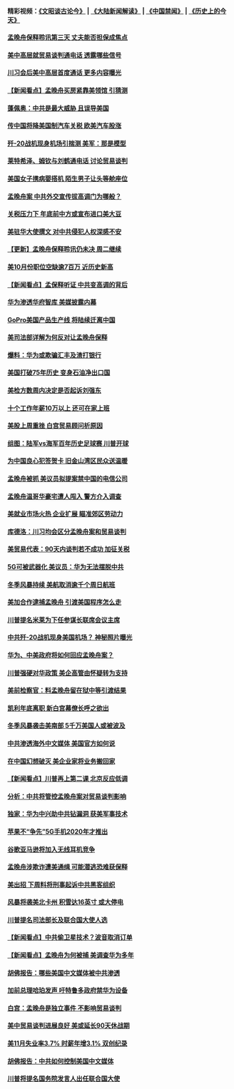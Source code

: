 #### 精彩视频：[《文昭谈古论今》](https://github.com/gfw-breaker/wenzhao/blob/master/README.md?t=12111831) | [《大陆新闻解读》](https://github.com/gfw-breaker/ntdtv-comedy/blob/master/README.md?t=12111831) | [《中国禁闻》](https://github.com/gfw-breaker/ntdtv-news/blob/master/README.md?t=12111831) | [《历史上的今天》](https://github.com/gfw-breaker/today-in-history/blob/master/README.md?t=12111831) 

#### [孟晚舟保释聆讯第三天 丈夫能否担保成焦点](../pages/nsc412/n10904401.md?t=12111831) 

#### [美中高层就贸易谈判通电话 透露哪些信号](../pages/nsc412/n10904135.md?t=12111831) 

#### [川习会后美中高层首度通话 更多内容曝光](../pages/nsc412/n10904178.md?t=12111831) 

#### [【新闻看点】孟晚舟买房紧靠美领馆 引猜测](../pages/nsc412/n10904128.md?t=12111831) 

#### [蓬佩奥：中共是最大威胁 且误导美国](../pages/nsc412/n10904047.md?t=12111831) 

#### [传中国将降美国制汽车关税 欧美汽车股涨](../pages/nsc412/n10904018.md?t=12111831) 

#### [歼-20战机现身机场引揣测 美军：那是模型](../pages/nsc412/n10903152.md?t=12111831) 

#### [莱特希泽、姆钦与刘鹤通电话 讨论贸易谈判](../pages/nsc412/n10902887.md?t=12111831) 

#### [美国女子携病婴搭机 陌生男子让头等舱座位](../pages/nsc412/n10902969.md?t=12111831) 

#### [孟晚舟案 中共外交宣传拔高调门为哪般？](../pages/nsc412/n10902536.md?t=12111831) 

#### [关税压力下 年底前中方或宣布进口美大豆](../pages/nsc412/n10902217.md?t=12111831) 

#### [美驻华大使撰文 对中共侵犯人权深感不安](../pages/nsc412/n10902576.md?t=12111831) 

#### [【更新】孟晚舟保释聆讯仍未决 周二继续](../pages/nsc412/n10902280.md?t=12111831) 

#### [美10月份职位空缺逾7百万 近历史新高](../pages/nsc412/n10902206.md?t=12111831) 

#### [【新闻看点】孟保释听证 中共变高调的背后](../pages/nsc412/n10902083.md?t=12111831) 

#### [华为渗透华府智库 美媒披露内幕](../pages/nsc412/n10902192.md?t=12111831) 

#### [GoPro美国产品生产线 将陆续迁离中国](../pages/nsc412/n10902041.md?t=12111831) 

#### [美司法部详解为何反对让孟晚舟保释](../pages/nsc412/n10902113.md?t=12111831) 

#### [爆料：华为或欺骗汇丰及渣打银行](../pages/nsc412/n10902104.md?t=12111831) 

#### [美国打破75年历史 变身石油净出口国](../pages/nsc412/n10902043.md?t=12111831) 

#### [美检方数周内决定是否起诉刘强东](../pages/nsc412/n10902024.md?t=12111831) 

#### [十个工作年薪10万以上 还可在家上班](../pages/nsc412/n10898161.md?t=12111831) 

#### [美股上周重挫 白宫贸易顾问析原因](../pages/nsc412/n10900589.md?t=12111831) 

#### [组图：陆军vs海军百年历史足球赛 川普开球](../pages/nsc412/n10901263.md?t=12111831) 

#### [为中国良心犯签贺卡 旧金山湾区民众送温暖](../pages/nsc412/n10901106.md?t=12111831) 

#### [孟晚舟被抓 美议员拟提案禁中国的电信公司](../pages/nsc412/n10900836.md?t=12111831) 

#### [孟晚舟温哥华豪宅遭人闯入 警方介入调查](../pages/nsc412/n10900752.md?t=12111831) 

#### [美就业市场火热 企业扩展 瞄准郊区劳动力](../pages/nsc412/n10900194.md?t=12111831) 

#### [库德洛：川习均会区分孟晚舟案和贸易谈判](../pages/nsc412/n10900460.md?t=12111831) 

#### [美贸易代表：90天内谈判若不成功 加征关税](../pages/nsc412/n10900378.md?t=12111831) 

#### [5G可被武器化 美议员：华为无法摆脱中共](../pages/nsc412/n10900268.md?t=12111831) 

#### [冬季风暴持续 美航取消逾千个周日航班](../pages/nsc412/n10900103.md?t=12111831) 

#### [美加合作逮捕孟晚舟 引渡美国程序怎么走](../pages/nsc412/n10899536.md?t=12111831) 

#### [川普提名米莱为下任参谋长联席会议主席](../pages/nsc412/n10899819.md?t=12111831) 

#### [中共歼-20战机现身美国机场？ 神秘照片曝光](../pages/nsc412/n10899663.md?t=12111831) 

#### [华为、中美政府将如何回应孟晚舟案？](../pages/nsc412/n10899591.md?t=12111831) 

#### [川普强硬对华政策 美企高管由怀疑转为支持](../pages/nsc412/n10899481.md?t=12111831) 

#### [美前检察官：料孟晚舟留在狱中等引渡结果](../pages/nsc412/n10899248.md?t=12111831) 

#### [凯利年底离职  新白宫幕僚长呼之欲出](../pages/nsc412/n10899433.md?t=12111831) 

#### [冬季风暴袭击美南部 5千万美国人或被波及](../pages/nsc412/n10899143.md?t=12111831) 

#### [中共渗透海外中文媒体 美国官方如何说](../pages/nsc412/n10893253.md?t=12111831) 

#### [在中国幻想破灭 美企业家将业务搬回家](../pages/nsc412/n10899238.md?t=12111831) 

#### [【新闻看点】川普再上第二课 北京反应低调](../pages/nsc412/n10899200.md?t=12111831) 

#### [分析：中共将管控孟晚舟案对贸易谈判影响](../pages/nsc412/n10899115.md?t=12111831) 

#### [独家：华为中兴助中共钻漏洞 获美军事技术](../pages/nsc412/n10899158.md?t=12111831) 

#### [苹果不“争先”5G手机2020年才推出](../pages/nsc412/n10898579.md?t=12111831) 

#### [谷歌亚马逊将加入无线耳机竞争](../pages/nsc412/n10898571.md?t=12111831) 

#### [孟晚舟涉欺诈遭美通缉 可能潜逃恐难获保释](../pages/nsc412/n10898102.md?t=12111831) 

#### [美出招  下周料将刑事起诉中共黑客组织](../pages/nsc412/n10898123.md?t=12111831) 

#### [风暴将袭美北卡州 积雪达16英寸 或大停电](../pages/nsc412/n10898065.md?t=12111831) 

#### [川普提名司法部长及联合国大使人选](../pages/nsc412/n10897945.md?t=12111831) 

#### [【新闻看点】中共偷卫星技术？波音取消订单](../pages/nsc412/n10897878.md?t=12111831) 

#### [【新闻看点】孟晚舟为何被捕 美调查华为多年](../pages/nsc412/n10897596.md?t=12111831) 

#### [胡佛报告：哪些美国中文媒体被中共渗透](../pages/nsc412/n10896480.md?t=12111831) 

#### [加前总理哈珀发声 吁特鲁多政府禁华为设备](../pages/nsc412/n10898039.md?t=12111831) 

#### [白宫：孟晚舟是独立事件 不影响贸易谈判](../pages/nsc412/n10897915.md?t=12111831) 

#### [美中贸易谈判进展良好 美或延长90天休战期](../pages/nsc412/n10897855.md?t=12111831) 

#### [美11月失业率3.7% 时薪年增3.1% 双创纪录](../pages/nsc412/n10897528.md?t=12111831) 

#### [胡佛报告：中共如何控制美国中文媒体](../pages/nsc412/n10896358.md?t=12111831) 

#### [川普将提名国务院发言人出任联合国大使](../pages/nsc412/n10896834.md?t=12111831) 

